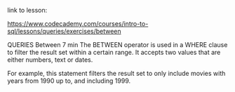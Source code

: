 link to lesson:


https://www.codecademy.com/courses/intro-to-sql/lessons/queries/exercises/between

QUERIES
Between
7 min
The BETWEEN operator is used in a WHERE clause to filter the result set within a certain range. It accepts two values that are either numbers, text or dates.

For example, this statement filters the result set to only include movies with years from 1990 up to, and including 1999.


